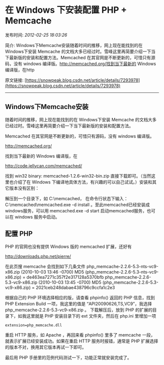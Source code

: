 # 在 Windows 下安装配置 PHP + Memcache

发布时间: *2012-02-25 18:03:26*

简介: Windows下Memcache安装随着时间的推移，网上现在能找到的在 Windows下安装 Memcache 的文档大多已经过时。雪峰这里再简要介绍一下当下最新版的安装和配置方法。Memcached 在其官网是不断更新的，可惜只有源码，没有 windows 编译版。http://memcached.org/找到当下最新的 Windows 编译版，在http

原文链接: [https://snowpeak.blog.csdn.net/article/details/7293978](https://snowpeak.blog.csdn.net/article/details/7293978)

---------

## Windows下Memcache安装

随着时间的推移，网上现在能找到的在 Windows下安装 Memcache 的文档大多已经过时。雪峰这里再简要介绍一下当下最新版的安装和配置方法。

Memcached 在其官网是不断更新的，可惜只有源码，没有 windows 编译版。

<http://memcached.org/>

找到当下最新的 Windows 编译版，在

<http://code.jellycan.com/memcached/>

找到 win32 binary: memcached-1.2.6-win32-bin.zip 直接下载即可。（当然这里也介绍了在 Windows 下编译地具体方法，有兴趣的可以自己试试。）安装和其它版本没有区别：

解压到一个目录下，如 C:\memcached，
在命令行状态下输入： C:\memcached\memcached.exe -d install 。至此memcached已经安装成windows服务，可以用 memcached.exe -d start 启动memcached服务，也可以在 windows 服务中启动。


## 配置 PHP

PHP 的官网也没有提供 Windows 版的 memcached 扩展，还好有

<http://downloads.php.net/pierre/>

在此页搜 memcache 会找到如下几条文件
php_memcache-2.2.6-5.3-nts-vc9-x86.zip (2010-10-03 13:46 -0700)
MD5 (php_memcache-2.2.6-5.3-nts-vc9-x86.zip) = de463ea7271c357f2e317128a5370bfb
php_memcache-2.2.6-5.3-vc9-x86.zip (2010-10-03 13:45 -0700)
MD5 (php_memcache-2.2.6-5.3-vc9-x86.zip) = 2021ceb248dabae438796c9ccfa1c2e3

根据自己的 PHP 环境选择相应的版，请查看 phpinfo() 返回的 PHP 信息，找到 PHP Extension Build 一项，我这里的值是 “API20090626,TS,VC9”，我选择 php_memcache-2.2.6-5.3-vc9-x86.zip 。
下载解压后，放到 PHP 的扩展的目录下，如我这里就是 PHP 安装目录下的 ext 文件夹，然后在 php.ini 里增加一项
```
extension=php_memcache.dll
```
重启 HTTP 服务，如 Apache ，再回来看 phpinfo() 里多了 memcache 一段，就表示扩展已经安装成功。如果在重启 HTTP 服务时报错，通常是 PHP 扩展选择的版本不对，换用其它版本再试一下即可。

最后用 PHP 手册里的范例代码测试一下，功能正常就安装完成了。